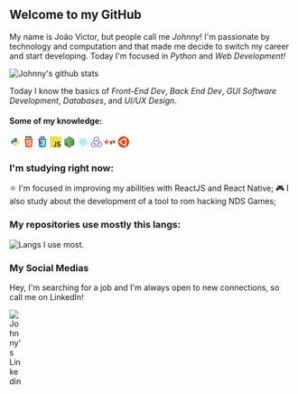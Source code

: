 ## Welcome to my GitHub 

My name is João Victor, but people call me *Johnny*! I'm passionate by technology and computation and that made me decide to switch my career and start developing. Today I'm focused in *Python* and *Web Development!*

![Johnny's github stats](https://github-readme-stats.vercel.app/api?username=johnnyvnr&show_icons=true&theme=radical)

Today I know the basics of *Front-End Dev*, *Back End Dev*, *GUI Software Development*, *Databases*, and *UI/UX Design*.


#### Some of my knowledge: 

<code><img height="20" src="https://raw.githubusercontent.com/github/explore/80688e429a7d4ef2fca1e82350fe8e3517d3494d/topics/python/python.png"></code> <code><img height="20" src="https://raw.githubusercontent.com/github/explore/80688e429a7d4ef2fca1e82350fe8e3517d3494d/topics/html/html.png"></code> <code><img height="20" src="https://raw.githubusercontent.com/github/explore/80688e429a7d4ef2fca1e82350fe8e3517d3494d/topics/css/css.png"></code> <code><img height="20" src="https://raw.githubusercontent.com/github/explore/80688e429a7d4ef2fca1e82350fe8e3517d3494d/topics/javascript/javascript.png"></code> <code><img height="20" src="https://raw.githubusercontent.com/github/explore/80688e429a7d4ef2fca1e82350fe8e3517d3494d/topics/nodejs/nodejs.png"></code> <code><img height="20" src="https://raw.githubusercontent.com/github/explore/56a826d05cf762b2b50ecbe7d492a839b04f3fbf/topics/react/react.png"></code> <code><img height="20" src="https://raw.githubusercontent.com/github/explore/80688e429a7d4ef2fca1e82350fe8e3517d3494d/topics/redux/redux.png"></code> <code><img height="20" src="https://raw.githubusercontent.com/github/explore/80688e429a7d4ef2fca1e82350fe8e3517d3494d/topics/git/git.png"></code> <code><img height="20" src="https://raw.githubusercontent.com/github/explore/80688e429a7d4ef2fca1e82350fe8e3517d3494d/topics/ubuntu/ubuntu.png"></code>



### I'm studying right now:

⚛️ I'm focused in improving my abilities with ReactJS and React Native;
🎮 I also study about the development of a tool to rom hacking NDS Games;

### My repositories use mostly this langs:

<img width="" src="https://github-readme-stats.vercel.app/api/top-langs/?username=johnnyvnr&layout=compact&hide_title=1&card_width=300&theme=radical" alt="Langs I use most." />

### My Social Medias

Hey, I'm searching for a job and I'm always open to new connections, so call me on LinkedIn!

<a href="https://www.linkedin.com/in/jo%C3%A3o-victor-nascimento-rueda-55787384/">
  <img align="left" alt="Johnny's Linkedin" width="22px" src="https://cdn.jsdelivr.net/npm/simple-icons@v3/icons/linkedin.svg" />
</a>


